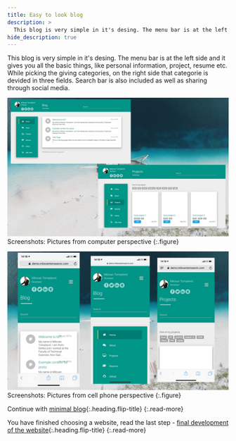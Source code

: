 ```yaml
---
title: Easy to look blog
description: >
  This blog is very simple in it's desing. The menu bar is at the left side and it gives you all the basic things, like personal information... by Milovan Tomašević
hide_description: true
---
```


This blog is very simple in it's desing. The menu bar is at the left side and it gives you all the basic things, like personal information, project, resume etc. While picking the giving categories, on the right side that categorie is devided in three fields. Search bar is also included as well as sharing through social media.


![](/assets/img/sites/demo15/screenshot-from-mac.jpg)
Screenshots: Pictures from computer perspective
{:.figure}

![](/assets/img/sites/demo15/screenshot-from-iphone.jpg)
Screenshots: Pictures from cell phone perspective
{:.figure}

Continue with [minimal blog]{:.heading.flip-title}
{:.read-more}

You have finished choosing a website, read the last step - [final development of the website]{:.heading.flip-title}
{:.read-more}

[demo15]: https://www.demo.milovantomasevic.com/demo15
[minimal blog]: minimal-blog.md
[full list of demo websites]: https://www.demo.milovantomasevic.com/
[final development of the website]: ../final-development-of-the-website.md